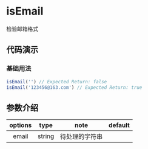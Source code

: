# isEmail

检验邮箱格式

## 代码演示

### 基础用法

```js
isEmail('') // Expected Return: false
isEmail('123456@163.com') // Expected Return: true
```

## 参数介绍

| options |  type  |      note      | default |
| :-----: | :----: | :------------: | :-----: |
|  email  | string | 待处理的字符串 |         |
